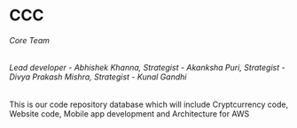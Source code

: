 # CCC

###### Core Team  ######
###### Lead developer - Abhishek Khanna, Strategist - Akanksha Puri, Strategist - Divya Prakash Mishra, Strategist - Kunal Gandhi




This is our code repository database which will include Cryptcurrency code, Website code, Mobile app development and Architecture for AWS
